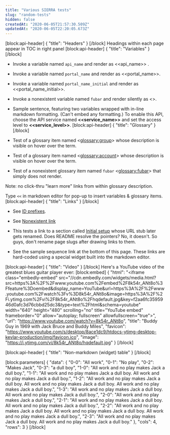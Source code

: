```yaml
---
title: "Various SIERRA tests"
slug: "random-tests"
hidden: false
createdAt: "2020-06-05T21:57:30.509Z"
updatedAt: "2020-06-05T22:20:05.673Z"
---
```

[block:api-header]
{
  "title": "Headers"
}
[/block]
Headings within each page appear in TOC in right panel
[block:api-header]
{
  "title": "Variables"
}
[/block]

- Invoke a variable named `api_name` and render as <<api_name>> . 

- Invoke  a variable named `portal_name` and render as <<portal_name>>. 

- Invoke a variable named `portal_name_initial` and render as <<portal_name_initial>>. 

- Invoke a nonexistent variable named `fubar` and render silently as <<fubar>>.

- Sample sentence, featuring two variables wrapped with in-line markdown formatting. (Can't embed any formatting.) To enable this API, choose the API service named __<<service_name>>__  and set the access level to __<<service_level>>__.
[block:api-header]
{
  "title": "Glossary"
}
[/block]

- Test of a glossary item named <<glossary:group>> whose description is visible on hover over the term. 

- Test of a glossary item named <<glossary:account>> whose description is visible on hover over the term. 

- Test of a nonexistent glossary item named `fubar` <<glossary:fubar>> that simply does not render. 

Note: no click-thru "learn more" links from within glossary description.

Type `<<` in markdown editor for pop-up to insert variables & glossary items.
[block:api-header]
{
  "title": "Links"
}
[/block]

- See [ID prefixes](doc:id-prefixes).

- See [Nonexistent link](doc-missing-link)

- This tests a link to a section called [Initial setup](doc:set-up-api-token)  whose URL stub later gets renamed. Does README resolve the pointers? No, it doesn't. So guys, don't rename page slugs after drawing links to them.

- See the sample sequence link at the bottom of this page. These links are hard-coded using a special widget built into the markdown editor.

[block:api-header]
{
  "title": "Video"
}
[/block]
Here's a YouTube video of the greatest blues guitar player ever:
[block:embed]
{
  "html": "<iframe class=\"embedly-embed\" src=\"//cdn.embedly.com/widgets/media.html?src=https%3A%2F%2Fwww.youtube.com%2Fembed%2F8k54r_ANt8o%3Ffeature%3Doembed&display_name=YouTube&url=https%3A%2F%2Fwww.youtube.com%2Fwatch%3Fv%3D8k54r_ANt8o&image=https%3A%2F%2Fi.ytimg.com%2Fvi%2F8k54r_ANt8o%2Fhqdefault.jpg&key=f2aa6fc3595946d0afc3d76cbbd25dc3&type=text%2Fhtml&schema=youtube\" width=\"640\" height=\"480\" scrolling=\"no\" title=\"YouTube embed\" frameborder=\"0\" allow=\"autoplay; fullscreen\" allowfullscreen=\"true\"></iframe>",
  "url": "https://www.youtube.com/watch?v=8k54r_ANt8o",
  "title": "Buddy Guy in 1969 with Jack Bruce and Buddy Miles",
  "favicon": "https://www.youtube.com/s/desktop/8ace1dc9/htdocs-ytimg-desktop-kevlar-production/img/favicon.ico",
  "image": "https://i.ytimg.com/vi/8k54r_ANt8o/hqdefault.jpg"
}
[/block]

[block:api-header]
{
  "title": "Non-markdown (widget) table"
}
[/block]

[block:parameters]
{
  "data": {
    "0-0": "All work",
    "0-1": "No play",
    "0-2": "Makes Jack",
    "0-3": "a dull boy",
    "1-0": "All work and no play makes Jack a dull boy.",
    "1-1": "All work and no play makes Jack a dull boy. All work and no play makes Jack a dull boy.",
    "1-2": "All work and no play makes Jack a dull boy. All work and no play makes Jack a dull boy.  All work and no play makes Jack a dull boy.",
    "1-3": "All work and no play makes Jack a dull boy. All work and no play makes Jack a dull boy.",
    "2-0": "All work and no play makes Jack a dull boy.",
    "2-1": "All work and no play makes Jack a dull boy. All work and no play makes Jack a dull boy.",
    "2-2": "All work and no play makes Jack a dull boy. All work and no play makes Jack a dull boy.  All work and no play makes Jack a dull boy.",
    "2-3": "All work and no play makes Jack a dull boy. All work and no play makes Jack a dull boy."
  },
  "cols": 4,
  "rows": 3
}
[/block]